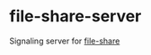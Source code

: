 # file-share-server

Signaling server for [file-share](https://github.com/benasvaleika/file-share/)

